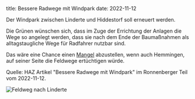 title: Bessere Radwege mit Windpark
date: 2022-11-12

Der Windpark zwischen Linderte und Hiddestorf soll erneuert werden. 

Die Grünen wünschen sich, dass im Zuge der Errichtung der Anlagen die Wege so angelegt werden, dass sie nach dem Ende der Baumaßnahmen als alltagstaugliche Wege für Radfahrer nutzbar sind.

Das wäre eine Chance einen [Mangel](https://adfc-hemmingen-pattensen.github.io/MaengelKarte/index.html#d797cb58dfd0ee4b6785ce8eda701b83) abzustellen, wenn auch Hemmingen, auf seiner Seite die Feldwege ertüchtigen würde.

Quelle: HAZ Artikel "Bessere Radwege mit Windpark" im Ronnenberger Teil vom 2022-11-12.

![Feldweg nach Linderte](https://i.imgur.com/Yt3W19f.png)
